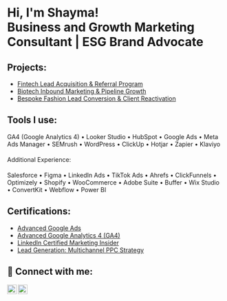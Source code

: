 <h1>Hi, I'm Shayma!<br/>Business and Growth Marketing Consultant | ESG Brand Advocate</h1>


<h2> Projects:</h2>

  - [Fintech Lead Acquisition & Referral Program](https://github.com/shaymasolli/Lead-Generation-Campain/tree/main)
  - [Biotech Inbound Marketing & Pipeline Growth](https://github.com/shaymasolli/InboundMarketingPipeline-Growth/blob/main/README.md)
  - [Bespoke Fashion Lead Conversion & Client Reactivation](https://github.com/shaymasolli/Luxury-Fashion-Retargeting-Customer-Acquisition)

<h2>Tools I use:</h2>
GA4 (Google Analytics 4) • Looker Studio • HubSpot • Google Ads • Meta Ads Manager • SEMrush • WordPress • ClickUp • Hotjar • Zapier • Klaviyo


<h4 style="font-weight: normal;"> Additional Experience:</h4>
Salesforce • Figma • LinkedIn Ads • TikTok Ads • Ahrefs • ClickFunnels • Optimizely • Shopify • WooCommerce • Adobe Suite • Buffer • Wix Studio • ConvertKit • Webflow • Power BI

<h2>Certifications:</h2>

- [Advanced Google Ads](https://www.linkedin.com/learning/certificates/a62ac37c3ddf837e3f29a8312af9c63d3e4268b8d1bc80ad8b2c2a4edae20197?lipi=urn%3Ali%3Apage%3Ad_flagship3_profile_view_base_certifications_details%3BqRFEEyZ6S3SRYdqqyG3Zyg%3D%3D)
- [Advanced Google Analytics 4 (GA4)](https://www.linkedin.com/learning/certificates/2664172ad940b7a97c4f4b010c11245164965c81fd831389fa3807e01593a560?lipi=urn%3Ali%3Apage%3Ad_flagship3_profile_view_base_certifications_details%3BEch58sN5T7eYgHouMNJ9jg%3D%3D)
- [LinkedIn Certified Marketing Insider](https://verify.skilljar.com/c/56i5ozw64yxt)
- [Lead Generation: Multichannel PPC Strategy](https://www.linkedin.com/learning/certificates/79db2903c13b7cc8599faccee72ed22b51386f004a0f9cc47c620b733ccc9fce?lipi=urn%3Ali%3Apage%3Ad_flagship3_profile_view_base_certifications_details%3BqRFEEyZ6S3SRYdqqyG3Zyg%3D%3D)


<h2> 🤳 Connect with me:</h2>

[<img align="left" alt="JoshMadakor | LinkedIn" width="22px" src="https://cdn.jsdelivr.net/npm/simple-icons@v3/icons/linkedin.svg" />][linkedin]
[<img align="left" alt="JoshMadakor | Twitter" width="22px" src="https://cdn.jsdelivr.net/npm/simple-icons@v3/icons/twitter.svg" />][twitter]

[linkedin]: https://linkedin.com/in/shaymasolli
[twitter]: https://twitter.com/shaymasolli


<!--
